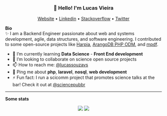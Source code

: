 <h3 align="center">👋 Hello! I'm Lucas Vieira</h3>
<p align="center">
  <a href="https://lucassouzavieira.github.io/">Website</a> •
  <a href="https://www.linkedin.com/in/lucassouzavieira/?locale=en_US">Linkedin</a> •
  <a href="https://stackoverflow.com/users/11335880/lucas-souza-vieira">Stackoverflow</a> •
  <a href="https://twitter.com/lucassouzavs">Twitter</a>
</p>

**Bio**  
✨ I am a Backend Engineer passionate about web and systems development, agile, data structures, and software engineering. I contributed to some open-source projects like [Harpia](https://github.com/uemanet/harpia), [ArangoDB PHP ODM](https://github.com/lucassouzavieira/arangodb-php-odm), and [mpdf](https://github.com/mpdf/mpdf). 

- 🌱 I’m currently learning **Data Science** - **Front End development**
- 👯 I’m looking to collaborate on science open source projects 
- 📫 How to reach me: [@lucassouzavs](https://twitter.com/lucassouzavs)
- 💬 Ping me about **php**, **laravel**, **nosql**, **web development**
- ⚡ Fun fact: I run a scicomm project that promotes science talks at the bar! Check it out at [@sciencepubbr](https://twitter.com/sciencepubbr)

---

**Some stats**
<p align="center">
  <img src ="https://github-readme-stats.vercel.app/api?username=lucassouzavieira&show_icons=true&count_private=true&theme=default&hide_border=true&hide=issues,contribs&include_all_commits=true">
  <img src ="https://github-readme-stats.vercel.app/api/top-langs/?username=lucassouzavieira&layout=compact&hide_border=true&&exclude_repo=lucassouzavieira.github.io&langs_count=10&hide=tex,css,html,m4,zephir,shell,javascript">
</p>
